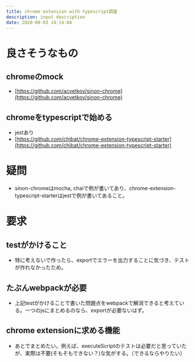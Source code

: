 ```yaml
---
title: chrome extension with typescript調査
description: input description
date: 2020-08-03 14:14:04
---
```

# 良さそうなもの
## chromeのmock
- [https://github.com/acvetkov/sinon-chrome](https://github.com/acvetkov/sinon-chrome)

## chromeをtypescriptで始める
- jestあり
- [https://github.com/chibat/chrome-extension-typescript-starter](https://github.com/chibat/chrome-extension-typescript-starter)

# 疑問
- sinon-chromeはmocha, chaiで例が書いてあり、chrome-extension-typescript-starterはjestで例が書いてあること。

# 要求
## testがかけること
- 特に考えないで作ったら、exportでエラーを出力することに気づき、テストが作れなかったため。
## たぶんwebpackが必要
- 上記testがかけることで書いた問題点をwebpackで解消できると考えている。一つのjsにまとめるのなら、exportが必要ないはず。
## chrome extensionに求める機能
- あとでまとめたい。例えば、executeScriptのテストは必要だと思っていたが、実際は不要(そもそもできない？)な気がする。（できるならやりたい）